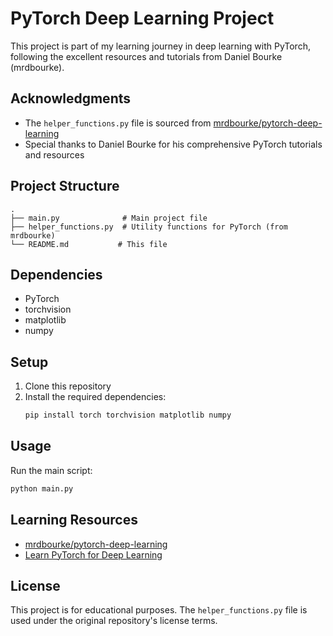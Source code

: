 # PyTorch Deep Learning Project

This project is part of my learning journey in deep learning with PyTorch, following the excellent resources and tutorials from Daniel Bourke (mrdbourke).

## Acknowledgments

- The `helper_functions.py` file is sourced from [mrdbourke/pytorch-deep-learning](https://github.com/mrdbourke/pytorch-deep-learning/blob/main/helper_functions.py)
- Special thanks to Daniel Bourke for his comprehensive PyTorch tutorials and resources

## Project Structure

```
.
├── main.py              # Main project file
├── helper_functions.py  # Utility functions for PyTorch (from mrdbourke)
└── README.md           # This file
```

## Dependencies

- PyTorch
- torchvision
- matplotlib
- numpy

## Setup

1. Clone this repository
2. Install the required dependencies:
   ```bash
   pip install torch torchvision matplotlib numpy
   ```

## Usage

Run the main script:
```bash
python main.py
```

## Learning Resources

- [mrdbourke/pytorch-deep-learning](https://github.com/mrdbourke/pytorch-deep-learning)
- [Learn PyTorch for Deep Learning](https://www.learnpytorch.io/)

## License

This project is for educational purposes. The `helper_functions.py` file is used under the original repository's license terms.
